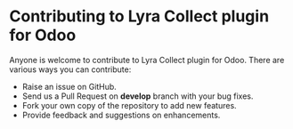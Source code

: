 # Contributing to Lyra Collect plugin for Odoo

Anyone is welcome to contribute to Lyra Collect plugin for Odoo. There are various ways you can contribute:

- Raise an issue on GitHub.
- Send us a Pull Request on **develop** branch with your bug fixes.
- Fork your own copy of the repository to add new features.
- Provide feedback and suggestions on enhancements.